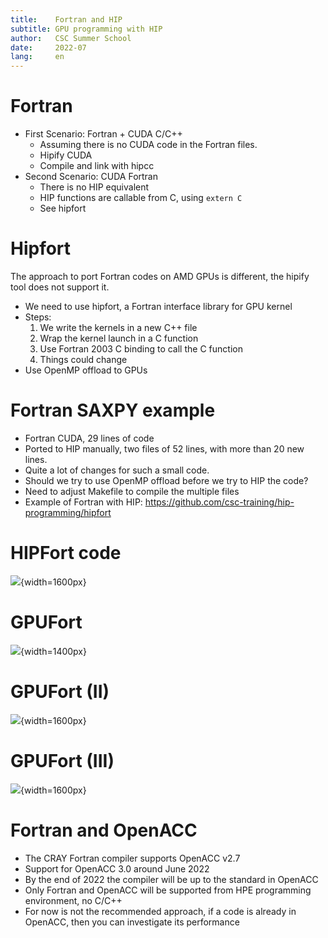 ```yaml
---
title:    Fortran and HIP
subtitle: GPU programming with HIP
author:   CSC Summer School
date:     2022-07
lang:     en
---
```


# Fortran

* First Scenario: Fortran + CUDA C/C++
    - Assuming there is no CUDA code in the Fortran files.
    - Hipify CUDA
    - Compile and link with hipcc
* Second Scenario: CUDA Fortran
    - There is no HIP equivalent
    - HIP functions are callable from C, using `extern C`
    - See hipfort


# Hipfort

The approach to port Fortran codes on AMD GPUs is different, the hipify tool
does not support it.

* We need to use hipfort, a Fortran interface library for GPU kernel
* Steps:
    1) We write the kernels in a new C++ file
    2) Wrap the kernel launch in a C function
    3) Use Fortran 2003 C binding to call the C function
    4) Things could change
* Use OpenMP offload to GPUs


# Fortran SAXPY example

* Fortran CUDA, 29 lines of code
* Ported to HIP manually, two files of 52 lines, with more than 20 new lines.
* Quite a lot of changes for such a small code.
* Should we try to use OpenMP offload before we try to HIP the code?
* Need to adjust Makefile to compile the multiple files
* Example of Fortran with HIP:
  https://github.com/csc-training/hip-programming/hipfort


# HIPFort code

![](img/hipfort.png){width=1600px}


# GPUFort

![](img/gpufort.png){width=1400px}


# GPUFort (II)

![](img/gpufort1.png){width=1600px}


# GPUFort (III)

![](img/gpufort2.png){width=1600px}


# Fortran and OpenACC

* The CRAY Fortran compiler supports OpenACC v2.7
* Support for OpenACC 3.0 around June 2022
* By the end of 2022 the compiler will be up  to the standard in OpenACC
* Only Fortran and OpenACC will be supported from HPE programming
  environment, no C/C++
* For now is not the recommended approach, if a code is already in OpenACC,
  then you can investigate its performance
